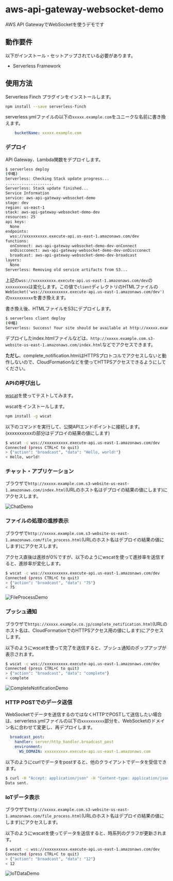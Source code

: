 # aws-api-gateway-websocket-demo

AWS API GatewayでWebSocketを使うデモです

## 動作要件

以下がインストール・セットアップされている必要があります。

* Serverless Framework

## 使用方法

Serverless Finch プラグインをインストールします。

```bash
npm install --save serverless-finch
```

serverless.ymlファイルの以下の`xxxxx.example.com`をユニークな名前に書き換えます。

```yaml
    bucketName: xxxxx.example.com
```

### デプロイ

API Gateway、Lambda関数をデプロイします。

```bash
$ serverless deploy
(中略)
Serverless: Checking Stack update progress...
.....................
Serverless: Stack update finished...
Service Information
service: aws-api-gateway-websocket-demo
stage: dev
region: us-east-1
stack: aws-api-gateway-websocket-demo-dev
resources: 25
api keys:
  None
endpoints:
  wss://xxxxxxxxxx.execute-api.us-east-1.amazonaws.com/dev
functions:
  onConnect: aws-api-gateway-websocket-demo-dev-onConnect
  onDiscconect: aws-api-gateway-websocket-demo-dev-onDiscconect
  broadcast: aws-api-gateway-websocket-demo-dev-broadcast
layers:
  None
Serverless: Removing old service artifacts from S3...
```

上記の`wss://xxxxxxxxxx.execute-api.us-east-1.amazonaws.com/dev`の`xxxxxxxxxx`は変化します。この値で`client`ディレクトリのHTMLファイルの`WebSocket('wss://xxxxxxxxxx.execute-api.us-east-1.amazonaws.com/dev')`の`xxxxxxxxxx`を書き換えます。

書き換え後、HTMLファイルをS3にデプロイします。

```bash
$ serverless client deploy
(中略)
Serverless: Success! Your site should be available at http://xxxxx.example.com.s3-website-us-east-1.amazonaws.com/
```

デプロイしたindex.htmlファイルなどは、`http://xxxxx.example.com.s3-website-us-east-1.amazonaws.com/index.html`などでアクセスできます。

**ただし**、complete_notification.htmlはHTTPSプロトコルでアクセスしないと動作しないので、CloudFormationなどを使ってHTTPSアクセスできるようにしてください。

### APIの呼び出し

[wscat](https://github.com/websockets/wscat)を使ってテストしてみます。

wscatをインストールします。

```bash
npm install -g wscat
```

以下のコマンドを実行して、公開APIエンドポイントに接続します。(xxxxxxxxxxの部分はデプロイの結果の値にします)

```bash
$ wscat -c wss://xxxxxxxxxx.execute-api.us-east-1.amazonaws.com/dev
Connected (press CTRL+C to quit)
> {"action": "broadcast", "data": "Hello, world!"}
< Hello, world!
```

### チャット・アプリケーション

ブラウザで`http://xxxxx.example.com.s3-website-us-east-1.amazonaws.com/index.html`(URLのホスト名はデプロイの結果の値にします)にアクセスします。

![ChatDemo](./ChatDemo.png)

### ファイルの処理の進捗表示

ブラウザで`http://xxxxx.example.com.s3-website-us-east-1.amazonaws.com/file_process.html`(URLのホスト名はデプロイの結果の値にします)にアクセスします。

アクセス直後は進捗が0%ですが、以下のようにwscatを使って進捗率を送信すると、進捗率が変化します。

```bash
$ wscat -c wss://xxxxxxxxxx.execute-api.us-east-1.amazonaws.com/dev
Connected (press CTRL+C to quit)
> {"action": "broadcast", "data": "75"}
< 75
```

![FileProcessDemo](./FileProcessDemo.png)

### プッシュ通知

ブラウザで`https://xxxxx.example.co.jp/complete_notification.html`(URLのホスト名は、CloudFormationでのHTTPSアクセス用の値にします)にアクセスします。


以下のようにwscatを使って完了を送信すると、プッシュ通知のポップアップが表示されます。

```bash
$ wscat -c wss://xxxxxxxxxx.execute-api.us-east-1.amazonaws.com/dev
Connected (press CTRL+C to quit)
> {"action": "broadcast", "data": "complete"}
< complete
```

![CompleteNotificationDemo](./CompleteNotificationDemo.png)

### HTTP POSTでのデータ送信

WebSocketでデータを送信するのではなくHTTPでPOSTして送信したい場合は、serverless.ymlファイルの以下の`xxxxxxxxxx`部分を、WebSocketのドメイン名に合わせて変更し、再デプロイします。

```yaml
  broadcast_post:
    handler: server/http_handler.broadcast_post
    environment:
      WS_DOMAIN: xxxxxxxxxx.execute-api.us-east-1.amazonaws.com
```

以下のようにcurlでデータをpostすると、他のクライアントでデータを受信できます。

```bash
$ curl -H "Accept: application/json" -H "Content-type: application/json" -X POST -d 'Hello, world!' https://xxxxxxxxxx.execute-api.us-east-1.amazonaws.com/dev/broadcast 
Data sent.
```

### IoTデータ表示

ブラウザで`http://xxxxx.example.com.s3-website-us-east-1.amazonaws.com/file_process.html`(URLのホスト名はデプロイの結果の値にします)にアクセスします。

以下のようにwscatを使ってデータを送信すると、時系列のグラフが更新されます。

```bash
$ wscat -c wss://xxxxxxxxxx.execute-api.us-east-1.amazonaws.com/dev
Connected (press CTRL+C to quit)
> {"action": "broadcast", "data": "12"}
< 12
```

![IoTDataDemo](./IoTDataDemo.png)

